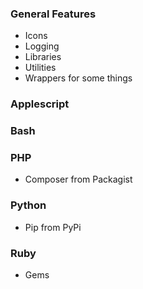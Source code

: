 <!--
# @markup markdown
# @title Features
# @author The Alfred Bundler Team
 -->

### General Features

* Icons
* Logging
* Libraries
* Utilities
* Wrappers for some things

### Applescript


### Bash


### PHP
* Composer from Packagist

### Python
* Pip from PyPi

### Ruby
* Gems